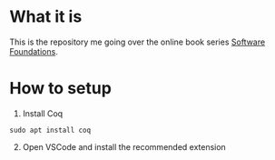 # What it is

This is the repository me going over the online book series [Software
Foundations].

[Software Foundations]: https://softwarefoundations.cis.upenn.edu/

# How to setup

1. Install Coq

```
sudo apt install coq
```

2. Open VSCode and install the recommended extension
